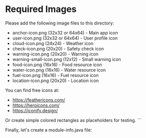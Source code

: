 # Required Images

Please add the following image files to this directory:

- anchor-icon.png (32x32 or 64x64) - Main app icon
- user-icon.png (32x32 or 64x64) - User profile icon
- cloud-icon.png (24x24) - Weather icon
- check-icon.png (20x20) - Safety check icon
- warning-icon.png (20x20) - Warning icon
- warning-small-icon.png (12x12) - Small warning icon
- food-icon.png (16x16) - Food resource icon
- water-icon.png (16x16) - Water resource icon
- fuel-icon.png (16x16) - Fuel resource icon
- location-icon.png (20x20) - Location icon

You can find free icons at:
- https://feathericons.com/
- https://heroicons.com/
- https://iconify.design/

Or create simple colored rectangles as placeholders for testing.
\`\`\`

Finally, let's create a module-info.java file:
